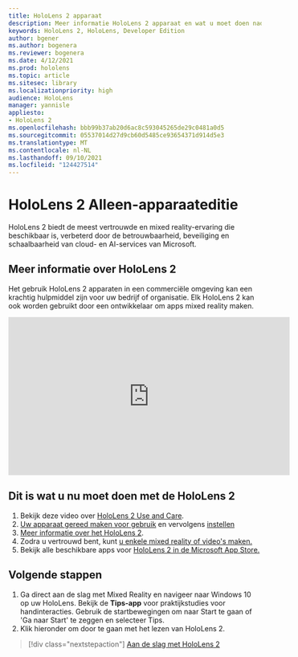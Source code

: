 ```yaml
---
title: HoloLens 2 apparaat
description: Meer informatie HoloLens 2 apparaat en wat u moet doen nadat u een eigen apparaat hebt.
keywords: HoloLens 2, HoloLens, Developer Edition
author: bgener
ms.author: bogenera
ms.reviewer: bogenera
ms.date: 4/12/2021
ms.prod: hololens
ms.topic: article
ms.sitesec: library
ms.localizationpriority: high
audience: HoloLens
manager: yannisle
appliesto:
- HoloLens 2
ms.openlocfilehash: bbb99b37ab20d6ac8c593045265de29c0481a0d5
ms.sourcegitcommit: 05537014d27d9cb60d5485ce93654371d914d5e3
ms.translationtype: MT
ms.contentlocale: nl-NL
ms.lasthandoff: 09/10/2021
ms.locfileid: "124427514"
---
```

# <a name="hololens-2-device-only-edition"></a>HoloLens 2 Alleen-apparaateditie

HoloLens 2 biedt de meest vertrouwde en mixed reality-ervaring die beschikbaar is, verbeterd door de betrouwbaarheid, beveiliging en schaalbaarheid van cloud- en AI-services van Microsoft.

## <a name="learn-about-hololens-2"></a>Meer informatie over HoloLens 2
Het gebruik HoloLens 2 apparaten in een commerciële omgeving kan een krachtig hulpmiddel zijn voor uw bedrijf of organisatie. Elk HoloLens 2 kan ook worden gebruikt door een ontwikkelaar om apps mixed reality maken.

<iframe width="560" height="315" src="https://www.youtube.com/embed/XwOnHqiNAeU" frameborder="0" allow="accelerometer; autoplay; clipboard-write; encrypted-media; gyroscope; picture-in-picture" allowfullscreen></iframe>

## <a name="heres-what-to-do-next-with-the-hololens-2"></a>Dit is wat u nu moet doen met de HoloLens 2

1. Bekijk deze video over [HoloLens 2 Use and Care](/hololens/hololens2-maintenance##HoloLens-2-Use-and-Care).
1. [Uw apparaat gereed maken voor gebruik](/hololens/hololens2-setup) en vervolgens [instellen](/hololens/hololens2-start)
1. [Meer informatie over het HoloLens 2](/hololens/holographic-home).
1. Zodra u vertrouwd bent, kunt [u enkele mixed reality of video's maken.](/hololens/holographic-photos-and-videos)
1. Bekijk alle beschikbare apps voor [HoloLens 2 in de Microsoft App Store.](/hololens/holographic-store-apps)

## <a name="next-steps"></a>Volgende stappen

1. Ga direct aan de slag met Mixed Reality en navigeer naar Windows 10 op uw HoloLens. Bekijk de **Tips-app** voor praktijkstudies voor handinteracties. Gebruik de startbewegingen om naar Start te gaan of 'Ga naar Start' te zeggen en selecteer Tips.
1. Klik hieronder om door te gaan met het lezen van HoloLens 2.

> [!div class="nextstepaction"]
> [Aan de slag met HoloLens 2](hololens2-basic-usage.md)